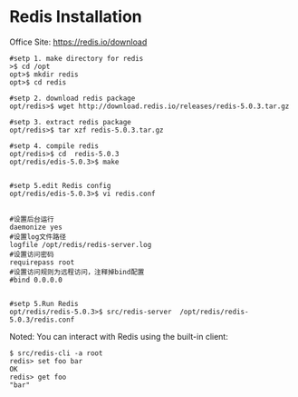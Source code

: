 # Redis Installation


Office Site: https://redis.io/download			


    #setp 1. make directory for redis
    >$ cd /opt
    opt>$ mkdir redis
    opt>$ cd redis

    #setp 2. download redis package 
    opt/redis>$ wget http://download.redis.io/releases/redis-5.0.3.tar.gz

    #setp 3. extract redis package 
    opt/redis>$ tar xzf redis-5.0.3.tar.gz

    #setp 4. compile redis
    opt/redis>$ cd  redis-5.0.3
    opt/redis/edis-5.0.3>$ make


    #setp 5.edit Redis config 
    opt/redis/edis-5.0.3>$ vi redis.conf


    #设置后台运行 
    daemonize yes 
    #设置log文件路径 
    logfile /opt/redis/redis-server.log 
    #设置访问密码 
    requirepass root 
    #设置访问规则为远程访问，注释掉bind配置 
    #bind 0.0.0.0


    #setp 5.Run Redis 
    opt/redis/redis-5.0.3>$ src/redis-server  /opt/redis/redis-5.0.3/redis.conf


Noted:
You can interact with Redis using the built-in client:

    $ src/redis-cli -a root
    redis> set foo bar 
    OK 
    redis> get foo 
    "bar"
